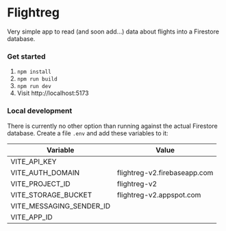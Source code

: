 # Flightreg

Very simple app to read (and soon add...) data about flights into a Firestore database.

### Get started
1. `npm install`
2. `npm run build`
3. `npm run dev`
4. Visit http://localhost:5173

### Local development
There is currently no other option than running against the actual Firestore database. 
Create a file `.env` and add these variables to it:

| Variable     | Value |
|--------------| ----- |
| VITE_API_KEY | <api-key> |
| VITE_AUTH_DOMAIN | flightreg-v2.firebaseapp.com |
| VITE_PROJECT_ID | flightreg-v2 |
| VITE_STORAGE_BUCKET | flightreg-v2.appspot.com |
| VITE_MESSAGING_SENDER_ID | <message-sender-id> |
| VITE_APP_ID | <app-id> |